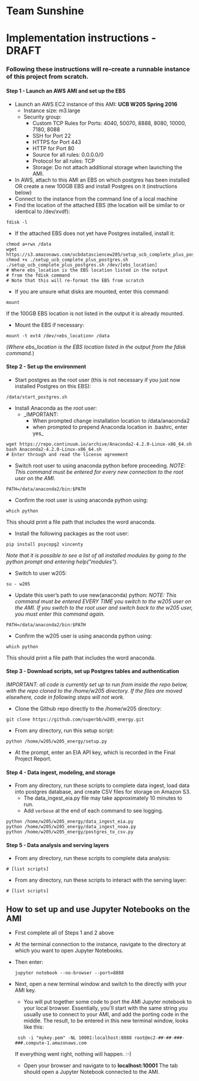 # Team Sunshine

# Implementation instructions - DRAFT
### Following these instructions will re-create a runnable instance of this project from scratch.

#### Step 1 - Launch an AWS AMI and set up the EBS
* Launch an AWS EC2 instance of this AMI: __UCB W205 Spring 2016__
    * Instance size: m3.large
    * Security group:
        * Custom TCP Rules for Ports: 4040, 50070, 8888, 8080, 10000, 7180, 8088
        * SSH for Port 22
        * HTTPS for Port 443
        * HTTP for Port 80
        * Source for all rules: 0.0.0.0/0
        * Protocol for all rules:  TCP
        * Storage: Do not attach additional storage when launching the AMI.
* In AWS, attach to this AMI an EBS on which postgres has been installed OR  create a new 100GB EBS and install Postgres on it (instructions below)
* Connect to the instance from the command line of a local machine
* Find the location of the attached EBS (the location will be similar to or identical to /dev/xvdf):
```
fdisk -l
```

* If the attached EBS does not yet have Postgres installed, install it:
```
chmod a+rwx /data
wget https://s3.amazonaws.com/ucbdatasciencew205/setup_ucb_complete_plus_postgres.sh
chmod +x ./setup_ucb_complete_plus_postgres.sh
./setup_ucb_complete_plus_postgres.sh /dev/[ebs_location]
# Where ebs_location is the EBS location listed in the output
# from the fdisk command
# Note that this will re-format the EBS from scratch
```

* If you are unsure what disks are mounted, enter this command:
```
mount
```
If the 100GB EBS location is not listed in the output it is already mounted.

* Mount the EBS if necessary:
```
mount -t ext4 /dev/<ebs_location> /data
```
(_Where ebs_location is the EBS location listed in the output from the fdisk command._)

#### Step 2 - Set up the environment
* Start postgres as the root user (this is not necessary if you just now installed Postgres on this EBS):
```
/data/start_postgres.sh
```

* Install Anaconda as the root user:
    * _IMPORTANT:
        * When prompted change installation location to /data/anaconda2
        * when prompted to prepend Anaconda location in .bashrc, enter yes_
```
wget https://repo.continuum.io/archive/Anaconda2-4.2.0-Linux-x86_64.sh
bash Anaconda2-4.2.0-Linux-x86_64.sh
# Enter through and read the license agreement
```

* Switch root user to using anaconda python before proceeding.
_NOTE: This command must be entered for every new connection to the root user on the AMI._
```
PATH=/data/anaconda2/bin:$PATH
```
* Confirm the root user is using anaconda python using:
```
which python
```
This should print a file path that includes the word anaconda.

* Install the following packages as the root user:
```
pip install psycopg2 vincenty
```
_Note that it is possible to see a list of all installed modules by going to the python prompt and entering help("modules")._

* Switch to user w205:
```
su - w205
```

* Update this user’s path to use new(anaconda) python:
_NOTE: This command must be entered EVERY TIME you switch to the w205 user on the AMI. If you switch to the root user and switch back to the w205 user, you must enter this command again._
```
PATH=/data/anaconda2/bin:$PATH
```

* Confirm the w205 user is using anaconda python using:
```
which python
```
This should print a file path that includes the word anaconda.

#### Step 3 - Download scripts, set up Postgres tables and authentication

 _IMPORTANT:  all code is currently set up to run from inside the repo below, with the repo cloned to the /home/w205 directory. If the files are moved elsewhere, code in following steps will not work._

* Clone the Github repo directly to the /home/w205 directory:
```
git clone https://github.com/superbb/w205_energy.git
```

* From any directory, run this setup script:

```
python /home/w205/w205_energy/setup.py
```

* At the prompt, enter an EIA API key, which is recorded in the Final Project Report.


#### Step 4 - Data ingest, modeling, and storage
* From any directory, run these scripts to complete data ingest, load data into postgres database, and create CSV files for storage on Amazon S3.
    * The data_ingest_eia.py file may take approximately 10 minutes to run.
    * Add `verbose` at the end of each command to see logging.
```
python /home/w205/w205_energy/data_ingest_eia.py
python /home/w205/w205_energy/data_ingest_noaa.py
python /home/w205/w205_energy/postgres_to_csv.py
```


#### Step 5 - Data analysis and serving layers
* From any directory, run these scripts to complete data analysis:
```
# [list scripts]
```

* From any directory, run these scripts to interact with the serving layer:
```
# [list scripts]
```

## How to set up and use Jupyter Notebooks on the AMI
* First complete all of Steps 1 and 2 above
* At the terminal connection to the instance, navigate to the directory at which you want to open Jupyter Notebooks.
* Then enter:
   ```
   jupyter notebook --no-browser --port=8888
   ```
 * Next, open a new terminal window and switch to the directly with your AMI key.  
    * You will put together some code to port the AMI Jupyter notebook to your local browser.  Essentially, you'll start with the same string you usually use to connect to your AMI, and add the porting code in the middle. The result, to be entered in this new terminal window, looks like this:
    ```
     ssh -i "mykey.pem" -NL 10001:localhost:8888 root@ec2-##-##-###-###.compute-1.amazonaws.com
    ```
    If everything went right, nothing will happen.  :-)

   * Open your browser and navigate to to __localhost:10001__
   The tab should open a Jupyter Notebook connected to the AMI.
